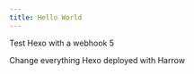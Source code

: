 ```yaml
---
title: Hello World
---
```


 Test Hexo with a webhook 5

Change everything
Hexo deployed with Harrow

